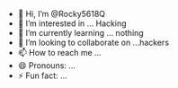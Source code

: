 - 👋 Hi, I’m @Rocky5618Q
- 👀 I’m interested in ... Hacking
- 🌱 I’m currently learning ... nothing
- 💞️ I’m looking to collaborate on ...hackers
- 📫 How to reach me ...
- 😄 Pronouns: ...
- ⚡ Fun fact: ...

<!---
Rocky5618Q/Rocky5618Q is a ✨ special ✨ repository because its `README.md` (this file) appears on your GitHub profile.
You can click the Preview link to take a look at your changes.
--->
